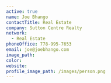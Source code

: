 ```yaml
---
active: true
name: Joe Bhango
contactTitle: Real Estate
company: Sutton Centre Realty
network:
  - Real Estate
phoneOffice: 778-995-7653
email: joe@joebhango.com
image_path:
color:
website:
profile_image_path: /images/person.png
---
```



